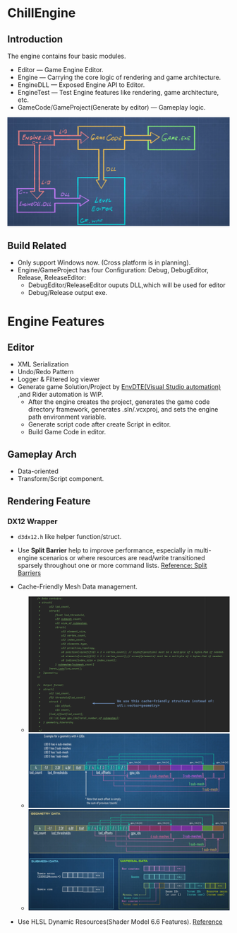 # ChillEngine

## Introduction

The engine contains four basic modules.

- Editor — Game Engine Editor.
- Engine — Carrying the core logic of rendering and game architecture.
- EngineDLL — Exposed Engine API to Editor.
- EngineTest — Test Engine features like rendering, game architecture, etc.
- GameCode/GameProject(Generate by editor) — Gameplay logic.

<img src="https://raw.githubusercontent.com/Chillstepp/MyPicBed/master/master/image-20240331144724543.png" alt="image-20240331144724543" style="zoom:67%;" />

## Build Related

- Only support Windows now. (Cross platform is in planning).
- Engine/GameProject has four Configuration: Debug, DebugEditor, Release, ReleaseEditor:
  - DebugEditor/ReleaseEditor ouputs DLL,which will be used for editor
  - Debug/Release output exe.

# Engine Features

## Editor

- XML Serialization
- Undo/Redo Pattern
- Logger & Filtered log viewer
- Generate game Solution/Project by [EnvDTE(Visual Studio automation)](https://learn.microsoft.com/en-us/dotnet/api/envdte.dte?view=visualstudiosdk-2022) ,and Rider automation is WIP.
  - After the engine creates the project, generates the game code directory framework, generates .sln/.vcxproj, and sets the engine path environment variable.
  - Generate script code after create Script in editor.
  - Build Game Code in editor.

## Gameplay Arch

- Data-oriented
- Transform/Script component.

## Rendering Feature

### DX12 Wrapper

- `d3dx12.h` like helper function/struct.
- Use **Split Barrier** help to improve performance, especially in multi-engine scenarios or where resources are read/write transitioned sparsely throughout one or more command lists.  [Reference: Split Barriers](https://learn.microsoft.com/en-us/windows/win32/direct3d12/using-resource-barriers-to-synchronize-resource-states-in-direct3d-12#split-barriers)
- Cache-Friendly Mesh Data management.

  - <img src="https://raw.githubusercontent.com/Chillstepp/MyPicBed/master/master/image-20240423221647571.png" alt="image-20240423221647571" style="zoom:50%;" />
  - ![image-20240423224146519](https://raw.githubusercontent.com/Chillstepp/MyPicBed/master/master/image-20240423224146519.png)
  - ![image-20240426153116980](https://raw.githubusercontent.com/Chillstepp/MyPicBed/master/master/image-20240426153116980.png)
  
- Use HLSL Dynamic Resources(Shader Model 6.6 Features).  [Reference](https://microsoft.github.io/DirectX-Specs/d3d/HLSL_SM_6_6_DynamicResources.html)

